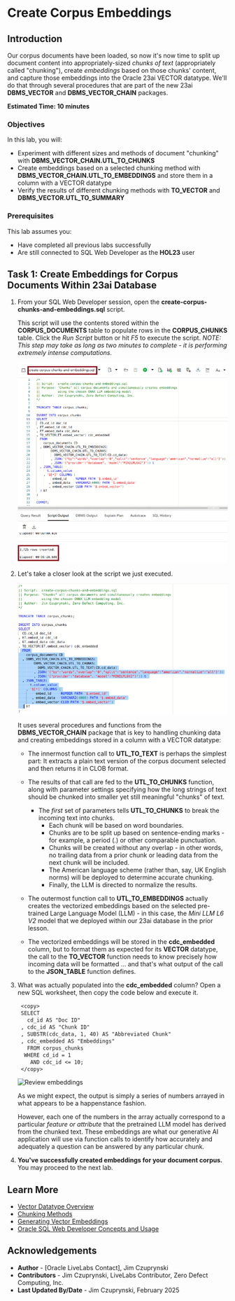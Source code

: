 # Create Corpus Embeddings

## Introduction

Our corpus documents have been loaded, so now it's now time to split up document content into appropriately-sized *chunks of text* (appropriately called "chunking"), create *embeddings* based on those chunks' content, and capture those embeddings into the Oracle 23ai VECTOR datatype. We'll do that through several procedures that are part of the new 23ai **DBMS\_VECTOR** and **DBMS\_VECTOR\_CHAIN** packages.

**Estimated Time: 10 minutes**

### Objectives

In this lab, you will:

- Experiment with different sizes and methods of document "chunking" with **DBMS\_VECTOR\_CHAIN.UTL\_TO\_CHUNKS**
- Create embeddings based on a selected chunking method with **DBMS\_VECTOR\_CHAIN.UTL\_TO\_EMBEDDINGS** and store them in a column with a VECTOR datatype
- Verify the results of different chunking methods with **TO\_VECTOR** and **DBMS\_VECTOR.UTL\_TO\_SUMMARY**

### Prerequisites

This lab assumes you:
- Have completed all previous labs successfully
- Are still connected to SQL Web Developer as the **HOL23** user

## Task 1: Create Embeddings for Corpus Documents Within 23ai Database

1. From your SQL Web Developer session, open the **create-corpus-chunks-and-embeddings.sql** script. 

   This script will use the contents stored within the **CORPUS\_DOCUMENTS** table to populate rows in the **CORPUS\_CHUNKS** table. Click the *Run Script* button or hit *F5* to execute the script. *NOTE: This step may take as long as two minutes to complete - it is performing extremely intense computations.*

   ![Create corpus chunks and embeddings](./images/create-corpus-chunks-and-embeddings.png)


2. Let's take a closer look at the script we just executed. 

   ![Closer look at script](./images/chunking-deeper-look.png)


   It uses several procedures and functions from the **DBMS\_VECTOR\_CHAIN** package that is key to handling chunking data and creating embeddings stored in a column with a VECTOR datatype:

   - The innermost function call to **UTL\_TO\_TEXT** is perhaps the simplest part: It extracts a plain text version of the corpus document selected and then returns it in CLOB format.

   - The results of that call are fed to the **UTL\_TO\_CHUNKS** function, along with parameter settings specifying how the long strings of text should be chunked into smaller yet still meaningful "chunks" of text.
      
      - The *first* set of parameters tells **UTL\_TO\_CHUNKS** to break the incoming text into chunks.
         - Each chunk will be based on word boundaries.
         - Chunks are to be split up based on sentence-ending marks - for example, a period (.) or other comparable punctuation.
         - Chunks will be created without any overlap - in other words, no trailing data from a prior chunk or leading data from the next chunk will be included.
         - The American language scheme (rather than, say, UK English norms) will be deployed to determine accurate chunking.
         - Finally, the LLM is directed to normalize the results.
      

   - The outermost function call to **UTL\_TO\_EMBEDDINGS** actually creates the vectorized embeddings based on the selected pre-trained Large Language Model (LLM) - in this case, the *Mini LLM L6 V2* model that we deployed within our 23ai database in the prior lesson.
   
   - The vectorized embeddings will be stored in the **cdc\_embedded** column, but to format them as expected for its **VECTOR** datatype, the call to the **TO\_VECTOR** function needs to know precisely how incoming data will be formatted ... and that's what output of the call to the **JSON\_TABLE** function defines.


3. What was actually populated into the **cdc\_embedded** column? Open a new SQL worksheet, then copy the code below and execute it.

   ```
    <copy>
    SELECT 
      cd_id AS "Doc ID"
    , cdc_id AS "Chunk ID"
    , SUBSTR(cdc_data, 1, 40) AS "Abbreviated Chunk"
    , cdc_embedded AS "Embeddings"
      FROM corpus_chunks
     WHERE cd_id = 1
       AND cdc_id <= 10;
    </copy>
    ```

   ![Review embeddings](./images/review-embeddings.png)

   As we might expect, the output is simply a series of numbers arrayed in what appears to be a happenstance fashion. 
   
   However, each one of the numbers in the array actually correspond to a particular *feature or attribute* that the pretrained LLM model has derived from the chunked text. These embeddings are what our generative AI application will use via function calls to identify how accurately and adequately a question can be answered by any particular chunk.

4. **You've successfully created embeddings for your document corpus.** You may proceed to the next lab.

## Learn More
- [Vector Datatype Overview](https://docs.oracle.com/en/database/oracle/oracle-database/23/vecse/overview-ai-vector-search.html)
- [Chunking Methods](https://docs.oracle.com/en/database/oracle/oracle-database/23/vecse/perform-chunking-embedding.html)
- [Generating Vector Embeddings](https://docs.oracle.com/en/database/oracle/oracle-database/23/vecse/generate-vector-embeddings-node.html)
- [Oracle SQL Web Developer Concepts and Usage](https://docs.oracle.com/en/cloud/paas/autonomous-database/serverless/adbsb/connect-database-actions.html#GUID-102845D9-6855-4944-8937-5C688939610F)

## Acknowledgements
* **Author** - [Oracle LiveLabs Contact], Jim Czuprynski
* **Contributors** - Jim Czuprynski, LiveLabs Contributor, Zero Defect Computing, Inc.
* **Last Updated By/Date** - Jim Czuprynski, February 2025
